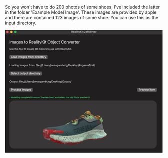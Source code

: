 
So you won't have to do 200 photos of some shoes, I've included the latter in the folder 'Example Model Image'. These images are provided by apple and there are contained 123 images of some shoe. You can use this as the input directory.


![alt text](https://github.com/Jonas1197/RealityKitConverterMacOS/blob/main/Images/screenshot.png?raw=true)

